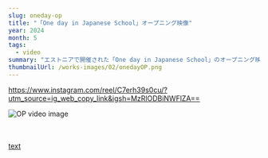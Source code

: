 ```yaml
---
slug: oneday-op
title: "「One day in Japanese School」オープニング映像"
year: 2024
month: 5
tags:
  - video
summary: "エストニアで開催された「One day in Japanese School」のオープニング映像を制作しました。"
thumbnailUrl: /works-images/02/onedayOP.png
---
```




https://www.instagram.com/reel/C7erh39s0cu/?utm_source=ig_web_copy_link&igsh=MzRlODBiNWFlZA==

![OP video image](/works-images/02/onedayOP.png)

　 　 

[text](https://www.instagram.com/reel/C7erh39s0cu/?utm_source=ig_web_copy_link)